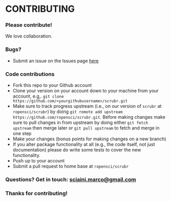 # CONTRIBUTING #

### Please contribute!

We love collaboration.

### Bugs?

* Submit an issue on the Issues page [here](https://github.com/marcosci/landscapemetrics/issues)

### Code contributions

* Fork this repo to your Github account
* Clone your version on your account down to your machine from your account, e.g,. `git clone https://github.com/<yourgithubusername>/scrubr.git`
* Make sure to track progress upstream (i.e., on our version of `scrubr` at `ropensci/scrubr`) by doing `git remote add upstream https://github.com/ropensci/scrubr.git`. Before making changes make sure to pull changes in from upstream by doing either `git fetch upstream` then merge later or `git pull upstream` to fetch and merge in one step
* Make your changes (bonus points for making changes on a new branch)
* If you alter package functionality at all (e.g., the code itself, not just documentation)
please do write some tests to cover the new functionality.
* Push up to your account
* Submit a pull request to home base at `ropensci/scrubr`

### Questions? Get in touch: [sciaini.marco@gmail.com](mailto:sciaini.marco@gmail.com)

### Thanks for contributing!
